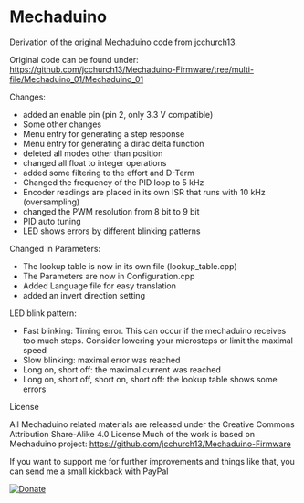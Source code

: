 # Mechaduino
Derivation of the original Mechaduino code from jcchurch13.

Original code can be found under: https://github.com/jcchurch13/Mechaduino-Firmware/tree/multi-file/Mechaduino_01/Mechaduino_01


Changes:
- added an enable pin (pin 2, only 3.3 V compatible)
- Some other changes 
- Menu entry for generating a step response
- Menu entry for generating a dirac delta function
- deleted all modes other than position 
- changed all float to integer operations
- added some filtering to the effort and D-Term
- Changed the frequency of the PID loop to 5 kHz
- Encoder readings are placed in its own ISR that runs with 10 kHz (oversampling)
- changed the PWM resolution from 8 bit to 9 bit
- PID auto tuning
- LED shows errors by different blinking patterns


Changed in Parameters:
- The lookup table is now in its own file (lookup_table.cpp)
- The Parameters are now in Configuration.cpp
- Added Language file for easy translation
- added an invert direction setting


LED blink pattern:
- Fast blinking: Timing error. This can occur if the mechaduino receives too much steps. Consider lowering your microsteps or limit the maximal speed
- Slow blinking: maximal error was reached
- Long on, short off: the maximal current was reached 
- Long on, short off, short on, short off: the lookup table shows some errors


License

All Mechaduino related materials are released under the Creative Commons Attribution Share-Alike 4.0 License
Much of the work is based on Mechaduino project:
https://github.com/jcchurch13/Mechaduino-Firmware

If you want to support me for further improvements and things like that, you can send me a small kickback with PayPal


[![Donate](https://img.shields.io/badge/Donate-PayPal-green.svg)](https://www.paypal.com/cgi-bin/webscr?cmd=_s-xclick&hosted_button_id=64GHBDR3Z55JE)
